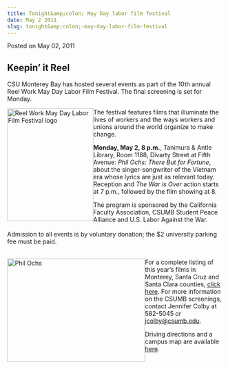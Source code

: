 ```yaml
---
title: Tonight&amp;colon; May Day labor film festival
date: May 2 2011
slug: tonight&amp;colon;-may-day-labor-film-festival
---
```


 
<span class="date">Posted on May 02, 2011 </span>

<h2>Keepin&#x2019; it Reel</h2>
<p>CSU Monterey Bay has hosted several events as part of the 10th
annual Reel Work May Day Labor Film Festival. The final screening
is set for Monday.</p>
<p><img alt="Reel Work May Day Labor Film Festival logo" src="https://news.csumb.edu/sites/default/files/65/attachments/news/images/rosiereel.jpg" style="float:left; width:200px; height:261px">The festival
features films that illuminate the lives of workers and the ways
workers and unions around the world organize to make
change.&#xA0;</img></p>
<p><strong>Monday, May 2, 8 p.m.</strong>, Tanimura &amp; Antle
Library, Room 1188, Divarty Street at Fifth Avenue: <em>Phil Ochs:
There But for Fortune</em>, about the singer-songwriter of the
Vietnam era whose lyrics are just as relevant today. Reception and
<em>The War is Over</em>&#xA0;action starts at 7 p.m., followed by
the film showing at 8.</p>
<p>The program is sponsored by the California Faculty Association,
CSUMB Student Peace Alliance and U.S. Labor Against the War.<br>
<br>
Admission to all events is by voluntary donation; the $2 university
parking fee must be paid.&#xA0;</br></br></p>
<p><img alt="Phil Ochs" src="https://news.csumb.edu/sites/default/files/65/attachments/news/images/philochs_0.jpg" style="float:left; width:320px; height:240px">For a complete
listing of this year&#x2019;s films in Monterey, Santa Cruz and Santa
Clara counties, <a href="https://www.reelwork.org" rel="nofollow">click here</a>. For more information on the CSUMB
screenings, contact Jennifer Colby at 582-5045 or <a href="mailto:jcolby@csumb.edu">jcolby@csumb.edu</a>.</img></p>
<p>Driving directions and a campus map are available <a href="https://csumb.edu/map" rel="nofollow">here</a>.<br>
&#xA0;</br></p>
 
